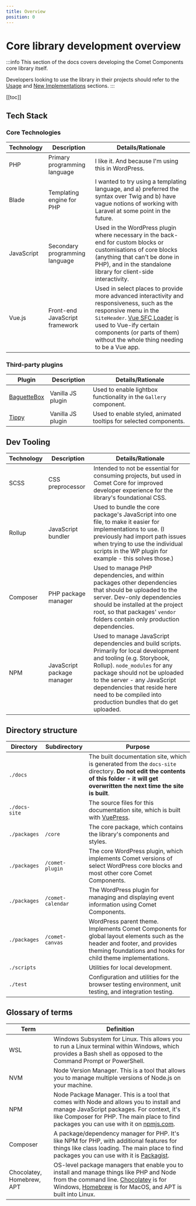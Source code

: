 ```yaml
---
title: Overview
position: 0
---
```


# Core library development overview

:::info
This section of the docs covers developing the Comet Components core library itself.

Developers looking to use the library in their projects should refer to the [Usage](../usage/overview.md) and [New Implementations](../development-new/overview.md) sections.
:::

[[toc]]

## Tech Stack

### Core Technologies

| Technology | Description                    | Details/Rationale                                                                                                                                                                                                                                                                                                 |
|------------|--------------------------------|-------------------------------------------------------------------------------------------------------------------------------------------------------------------------------------------------------------------------------------------------------------------------------------------------------------------|
| PHP        | Primary programming language   | I like it. And because I'm using this in WordPress.                                                                                                                                                                                                                                                               |
| Blade      | Templating engine for PHP      | I wanted to try using a templating language, and a) preferred the syntax over Twig and b) have vague notions of working with Laravel at some point in the future.                                                                                                                                                 |
| JavaScript | Secondary programming language | Used in the WordPress plugin where necessary in the back-end for custom blocks or customisations of core blocks (anything that can't be done in PHP), and in the standalone library for client-side interactivity.                                                                                                | |
| Vue.js     | Front-end JavaScript framework | Used in select places to provide more advanced interactivity and responsiveness, such as the responsive menu in the `SiteHeader`. [Vue SFC Loader](https://github.com/FranckFreiburger/vue3-sfc-loader) is used to Vue-ify certain components (or parts of them) without the whole thing needing to be a Vue app. |

### Third-party plugins

| Plugin                                                   | Description       | Details/Rationale                                                 |
|----------------------------------------------------------|-------------------|-------------------------------------------------------------------|
| [BaguetteBox](https://github.com/feimosi/baguetteBox.js) | Vanilla JS plugin | Used to enable lightbox functionality in the `Gallery` component. |
| [Tippy](https://atomiks.github.io/tippyjs/)              | Vanilla JS plugin | Used to enable styled, animated tooltips for selected components. |

## Dev Tooling

| Technology | Description                | Details/Rationale                                                                                                                                                                                                                                                                                                    |
|------------|----------------------------|----------------------------------------------------------------------------------------------------------------------------------------------------------------------------------------------------------------------------------------------------------------------------------------------------------------------|
| SCSS       | CSS preprocessor           | Intended to not be essential for consuming projects, but used in Comet Core for improved developer experience for the library's foundational CSS.                                                                                                                                                                    |
| Rollup     | JavaScript bundler         | Used to bundle the core package's JavaScript into one file, to make it easier for implementations to use. (I previously had import path issues when trying to use the individual scripts in the WP plugin for example - this solves those.)                                                                          |
| Composer   | PHP package manager        | Used to manage PHP dependencies, and within packages other dependencies that should be uploaded to the server. Dev-only dependencies should be installed at the project root, so that packages' `vendor` folders contain only production dependencies.                                                               |
| NPM        | JavaScript package manager | Used to manage JavaScript dependencies and build scripts. Primarily for local development and tooling (e.g. Storybook, Rollup). `node_modules` for any package should not be uploaded to the server - any JavaScript dependencies that reside here need to be compiled into production bundles that do get uploaded. |

## Directory structure

| Directory     | Subdirectory      | Purpose                                                                                                                                                                                   |
|---------------|-------------------|-------------------------------------------------------------------------------------------------------------------------------------------------------------------------------------------|
| `./docs`      |                   | The built documentation site, which is generated from the `docs-site` directory. **Do not edit the contents of this folder - it will get overwritten the next time the site is built**.   |
| `./docs-site` |                   | The source files for this documentation site, which is built with [VuePress](https://vuepress.vuejs.org/).                                                                                |
| `./packages`  | `/core`           | The core package, which contains the library's components and styles.                                                                                                                     |
| `./packages`  | `/comet-plugin`   | The core WordPress plugin, which implements Comet versions of select WordPress core blocks and most other core Comet Components.                                                          |
| `./packages`  | `/comet-calendar` | The WordPress plugin for managing and displaying event information using Comet Components.                                                                                                |
| `./packages`  | `/comet-canvas`   | WordPress parent theme. Implements Comet Components for global layout elements such as the header and footer, and provides theming foundations and hooks for child theme implementations. |
| `./scripts`   |                   | Utilities for local development.                                                                                                                                                          |
| `./test`      |                   | Configuration and utilities for the browser testing environment, unit testing, and integration testing.                                                                                   |

## Glossary of terms

| Term                      | Definition                                                                                                                                                                                                                                               |
|---------------------------|----------------------------------------------------------------------------------------------------------------------------------------------------------------------------------------------------------------------------------------------------------|
| WSL                       | Windows Subsystem for Linux. This allows you to run a Linux terminal within Windows, which provides a Bash shell as opposed to the Command Prompt or PowerShell.                                                                                         |
| NVM                       | Node Version Manager. This is a tool that allows you to manage multiple versions of Node.js on your machine.                                                                                                                                             |
| NPM                       | Node Package Manager. This is a tool that comes with Node and allows you to install and manage JavaScript packages. For context, it's like Composer for PHP. The main place to find packages you can use with it on [npmjs.com](https://www.npmjs.com/). |
| Composer                  | A package/dependency manager for PHP. It's like NPM for PHP, with additional features for things like class loading. The main place to find packages you can use with it is [Packagist](https://packagist.org/).                                         |
| Chocolatey, Homebrew, APT | OS-level package managers that enable you to install and manage things like PHP and Node from the command line. [Chocolatey](https://community.chocolatey.org/) is for Windows, [Homebrew](https://brew.sh/) is for MacOS, and APT is built into Linux.  |
